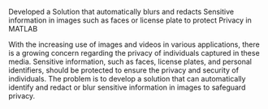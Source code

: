 Developed a Solution that automatically blurs and redacts Sensitive information in images such as faces or license plate to protect Privacy in MATLAB

With the increasing use of images and videos in various applications, there is a growing concern regarding the privacy of individuals captured in these media. Sensitive information, such as faces, license plates, and personal identifiers, should be protected to ensure the privacy and security of individuals. The problem is to develop a solution that can automatically identify and redact or blur sensitive information in images to safeguard privacy.
